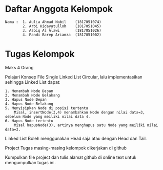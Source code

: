 # Daftar Anggota Kelompok

	Nama :  1. Aulia Ahmad Nabil 	(1817051074)
			2. Arbi Hidayatulloh 	(1817051045)
			3. Asbiq Al Alawi      	(1817051026)
     		4. Pandi Barep Arianza 	(1817051002)

# Tugas Kelompok

Maks 4 Orang

Pelajari Konsep File Single Linked List Circular, lalu implementasikan sehingga Linked List dapat:

    1. Menambah Node Depan
    2. Menambah Node Belakang
    3. Hapus Node Depan
    4. Hapus Node Belakang
    5. Menyisipkan Node di posisi tertentu
        Misal, insertNode(3,4) menambahkan Node dengan nilai data=3, sebelum Node yang meiliki nilai data 4.
    6. Hapus Node tertentu
        Misal hapusNode(3), artinya menghapus satu Node yang meiliki nilai data=3.

Linked List Boleh menggunakan Head saja atau dengan Head dan Tail.

Project Tugas masing-masing kelompok dikerjakan di github

Kumpulkan file project dan tulis alamat github di online text untuk mengumpulkan tugas ini.